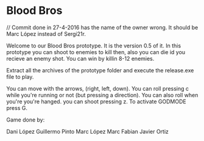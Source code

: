 ﻿#  Blood Bros
// Commit done in 27-4-2016 has the name of the owner wrong. It should be Marc López instead of Sergi21r.

Welcome to our Blood Bros prototype. It is the version 0.5 of it. In this prototype you can shoot to enemies to kill then, also you can die id you recieve an enemy shot.
You can win by killin 8-12 enemies.

Extract all the archives of the prototype folder and execute the release.exe file to play. 

You can move with the arrows, (right, left, down).
You can roll pressing c while you're running or not (but pressing a direction).
You can also roll when you're you're hanged.
you can shoot pressing z.
To activate GODMODE press G.


Game done by:

Dani López
Guillermo Pinto
Marc López
Marc Fabian
Javier Ortiz
